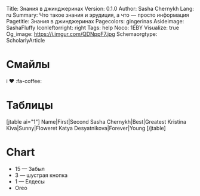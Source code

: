Title: Знания в джинджеринах
Version: 0.1.0
Author: Sasha Chernykh
Lang: ru
Summary: Что такое знания и эрудиция, а что — просто информация
Pagetitle: Знания в джинджеринах
Pagecolors: gingerinas
Asideimage: SashaFluffy
Iconleftorright: right
Tags: help
Noco: 1EBY
Visualize: true
Og_image: https://i.imgur.com/QDNppF7.jpg
Schemaorgtype: ScholarlyArticle

# Смайлы

i ♥ :fa-coffee:

# Таблицы

[jtable ai="1"]
Name|First|Second
Sasha Chernykh|Best|Greatest
Kristina Kiva|Sunny|Floweret
Katya Desyatnikova|Forever|Young
[/jtable]

# Chart

<ul class="SashaPieChart">
	<li class="visualize" data-value="15" data-color="salmon">15 — Забыл</li>
	<li class="visualize" data-value="3" data-color="antiquewhite">3 — шустрая кнопка</li>
	<li class="visualize" data-value="2" data-color="coral">1 — Елдесы</li>
	<li class="visualize" data-value="4" data-color="papayawhip">Oreo</li>
</ul>
